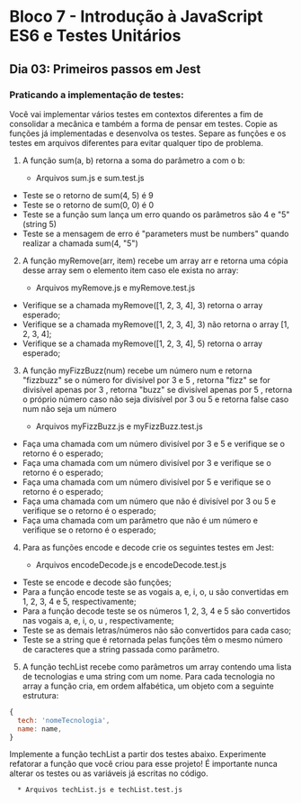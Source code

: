 # Bloco 7 - Introdução à JavaScript ES6 e Testes Unitários
## Dia 03: Primeiros passos em Jest

### Praticando a implementação de testes:

Você vai implementar vários testes em contextos diferentes a fim de consolidar a mecânica e também a forma de pensar em testes.
Copie as funções já implementadas e desenvolva os testes. Separe as funções e os testes em arquivos diferentes para evitar qualquer tipo de problema.


1. A função sum(a, b) retorna a soma do parâmetro a com o b:

      * Arquivos sum.js e sum.test.js

* Teste se o retorno de sum(4, 5) é 9
* Teste se o retorno de sum(0, 0) é 0
* Teste se a função sum lança um erro quando os parâmetros são 4 e "5" (string 5)
* Teste se a mensagem de erro é "parameters must be numbers" quando realizar a chamada sum(4, "5")

2. A função myRemove(arr, item) recebe um array arr e retorna uma cópia desse array sem o elemento item caso ele exista no array:

      * Arquivos myRemove.js e myRemove.test.js

* Verifique se a chamada myRemove([1, 2, 3, 4], 3) retorna o array esperado;
* Verifique se a chamada myRemove([1, 2, 3, 4], 3) não retorna o array [1, 2, 3, 4];
* Verifique se a chamada myRemove([1, 2, 3, 4], 5) retorna o array esperado;

3. A função myFizzBuzz(num) recebe um número num e retorna "fizzbuzz" se o número for divisível por 3 e 5 , retorna "fizz" se for divisível apenas por 3 , retorna "buzz" se divisível apenas por 5 , retorna o próprio número caso não seja divisível por 3 ou 5 e retorna false caso num não seja um número

      * Arquivos myFizzBuzz.js e myFizzBuzz.test.js

* Faça uma chamada com um número divisível por 3 e 5 e verifique se o retorno é o esperado;
* Faça uma chamada com um número divisível por 3 e verifique se o retorno é o esperado;
* Faça uma chamada com um número divisível por 5 e verifique se o retorno é o esperado;
* Faça uma chamada com um número que não é divisível por 3 ou 5 e verifique se o retorno é o esperado;
* Faça uma chamada com um parâmetro que não é um número e verifique se o retorno é o esperado;

4. Para as funções encode e decode crie os seguintes testes em Jest:

      * Arquivos encodeDecode.js e encodeDecode.test.js

* Teste se encode e decode são funções;
* Para a função encode teste se as vogais a, e, i, o, u são convertidas em 1, 2, 3, 4 e 5, respectivamente;
* Para a função decode teste se os números 1, 2, 3, 4 e 5 são convertidos nas vogais a, e, i, o, u , respectivamente;
* Teste se as demais letras/números não são convertidos para cada caso;
* Teste se a string que é retornada pelas funções têm o mesmo número de caracteres que a string passada como parâmetro.

5. A função techList recebe como parâmetros um array contendo uma lista de tecnologias e uma string com um nome. Para cada tecnologia no array a função cria, em ordem alfabética, um objeto com a seguinte estrutura:

~~~javascript
{
  tech: 'nomeTecnologia',
  name: name,
}
~~~

Implemente a função techList a partir dos testes abaixo. Experimente refatorar a função que você criou para esse projeto! É importante nunca alterar os testes ou as variáveis já escritas no código.

      * Arquivos techList.js e techList.test.js
